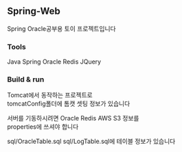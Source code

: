 

## Spring-Web
Spring Oracle공부용 토이 프로젝트입니다

### Tools
Java Spring Oracle Redis JQuery

### Build & run
Tomcat에서 동작하는 프로젝트로  
tomcatConfig폴더에 톰캣 셋팅 정보가 있습니다  

서버를 기동하시려면 Oracle Redis AWS S3 정보를  
properties에 쓰셔야 합니다  

sql/OracleTable.sql sql/LogTable.sql에 테이블 정보가 있습니다
